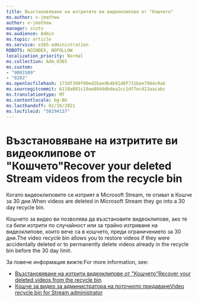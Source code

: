 ```yaml
---
title: Възстановяване на изтритите ви видеоклипове от "Кошчето"
ms.author: v-jmathew
author: v-jmathew
manager: scotv
ms.audience: Admin
ms.topic: article
ms.service: o365-administration
ROBOTS: NOINDEX, NOFOLLOW
localization_priority: Normal
ms.collection: Adm_O365
ms.custom:
- "9001509"
- "8282"
ms.openlocfilehash: 173df399f90ed2bae9b4b91d0f731bee7984c9ab
ms.sourcegitcommit: 6110a081c19ae804ddbdea2cc1df7ecd23aacabc
ms.translationtype: MT
ms.contentlocale: bg-BG
ms.lasthandoff: 02/16/2021
ms.locfileid: "50294137"
---
```

# <a name="recover-your-deleted-stream-videos-from-the-recycle-bin"></a><span data-ttu-id="b48b1-102">Възстановяване на изтритите ви видеоклипове от "Кошчето"</span><span class="sxs-lookup"><span data-stu-id="b48b1-102">Recover your deleted Stream videos from the recycle bin</span></span>

<span data-ttu-id="b48b1-103">Когато видеоклиповете се изтрият в Microsoft Stream, те отиват в Кошче за 30 дни.</span><span class="sxs-lookup"><span data-stu-id="b48b1-103">When videos are deleted in Microsoft Stream they go into a 30 day recycle bin.</span></span>

<span data-ttu-id="b48b1-104">Кошчето за видео ви позволява да възстановите видеоклипове, ако те са били изтрити по случайност или за трайно изтриване на видеоклипове, които вече са в кошчето, преди ограничението за 30 дни.</span><span class="sxs-lookup"><span data-stu-id="b48b1-104">The video recycle bin allows you to restore videos if they were accidentally deleted or to permanently delete videos already in the recycle bin before the 30 day limit.</span></span>

<span data-ttu-id="b48b1-105">За повече информация вижте:</span><span class="sxs-lookup"><span data-stu-id="b48b1-105">For more information, see:</span></span>

- [<span data-ttu-id="b48b1-106">Възстановяване на изтрити видеоклипове от "Кошчето"</span><span class="sxs-lookup"><span data-stu-id="b48b1-106">Recover your deleted videos from the recycle bin</span></span>](https://docs.microsoft.com/stream/portal-my-recycle-bin)
- [<span data-ttu-id="b48b1-107">Кошче за видео за администратора на поточното предаване</span><span class="sxs-lookup"><span data-stu-id="b48b1-107">Video recycle bin for Stream administrator</span></span>](https://docs.microsoft.com/stream/admin-recycle-bin)
